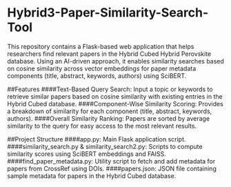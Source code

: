 # Hybrid3-Paper-Similarity-Search-Tool
This repository contains a Flask-based web application that helps researchers find relevant papers in the Hybrid Cubed Hybrid Perovskite database. Using an AI-driven approach, it enables similarity searches based on cosine similarity across vector embeddings for paper metadata components (title, abstract, keywords, authors) using SciBERT.

##Features
####Text-Based Query Search: Input a topic or keywords to retrieve similar papers based on cosine similarity with existing entries in the Hybrid Cubed database.
####Component-Wise Similarity Scoring: Provides a breakdown of similarity for each component (title, abstract, keywords, authors).
####Overall Similarity Ranking: Papers are sorted by average similarity to the query for easy access to the most relevant results.

##Project Structure
####app.py: Main Flask application script.
####similarity_search.py & similarity_search2.py: Scripts to compute similarity scores using SciBERT embeddings and FAISS.
####find_paper_metadata.py: Utility script to fetch and add metadata for papers from CrossRef using DOIs.
####papers.json: JSON file containing sample metadata for papers in the Hybrid Cubed database.

